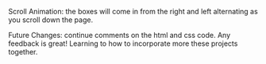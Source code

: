 Scroll Animation: the boxes will come in from the right and left alternating as you scroll down the page.  

Future Changes: continue comments on the html and css code. Any feedback is great! Learning to how to incorporate more these projects together. 
